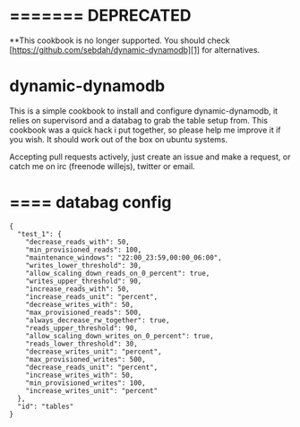 =======
DEPRECATED
==========
**This cookbook is no longer supported. You should check [https://github.com/sebdah/dynamic-dynamodb][1] for alternatives.

dynamic-dynamodb
=====================

This is a simple cookbook to install and configure dynamic-dynamodb, it relies on supervisord and a databag to grab the table setup from.
This cookbook was a quick hack i put together, so please help me improve it if you wish.
It should work out of the box on ubuntu systems.

Accepting pull requests actively, just create an issue and make a request, or catch me on irc (freenode willejs), twitter or email.

====
databag config
====

    {
      "test_1": {
        "decrease_reads_with": 50,
        "min_provisioned_reads": 100,
        "maintenance_windows": "22:00_23:59,00:00_06:00",
        "writes_lower_threshold": 30,
        "allow_scaling_down_reads_on_0_percent": true,
        "writes_upper_threshold": 90,
        "increase_reads_with": 50,
        "increase_reads_unit": "percent",
        "decrease_writes_with": 50,
        "max_provisioned_reads": 500,
        "always_decrease_rw_together": true,
        "reads_upper_threshold": 90,
        "allow_scaling_down_writes_on_0_percent": true,
        "reads_lower_threshold": 30,
        "decrease_writes_unit": "percent",
        "max_provisioned_writes": 500,
        "decrease_reads_unit": "percent",
        "increase_writes_with": 50,
        "min_provisioned_writes": 100,
        "increase_writes_unit": "percent"
      },
      "id": "tables"
    }

[1]: https://github.com/sebdah/dynamic-dynamodb
